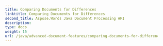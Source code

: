 ```yaml
---
title: Comparing Documents for Differences
linktitle: Comparing Documents for Differences
second_title: Aspose.Words Java Document Processing API
description: 
type: docs
weight: 15
url: /java/advanced-document-features/comparing-documents-for-differences/
---
```

